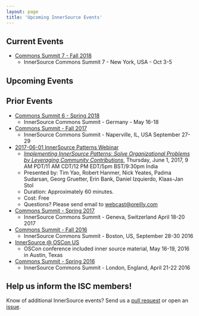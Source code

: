 ```yaml
---
layout: page
title: 'Upcoming InnerSource Events'
---
```


## Current Events

* [Commons Summit 7 - Fall 2018](isc-fall-2018)
   - InnerSource Commons Summit 7 - New York, USA - Oct 3-5

## Upcoming Events

## Prior Events

* [Commons Summit 6 - Spring 2018](isc-spring-2018)
    - InnerSource Commons Summit - Germany - May 16-18
* [Commons Summit - Fall 2017](isc-fall-2017)
    - InnerSource Commons Summit - Naperville, IL, USA September 27-29
* [2017-06-01 InnerSource Patterns Webinar](http://www.oreilly.com/pub/e/3884)
    - <em><a href="http://www.oreilly.com/pub/e/3884">Implementing InnerSource Patterns: Solve Organizational Problems by Leveraging Community Contributions</a></em>, Thursday, June 1, 2017, 9 AM PDT/11 AM CDT/12 PM EDT/5pm BST/9:30pm India
    - Presented by: Tim Yao, Robert Hanmer, Nick Yeates, Padma Sudarsan, Georg Gruetter, Erin Bank, Daniel Izquierdo, Klaas-Jan Stol
    - Duration: Approximately 60 minutes.
    - Cost: Free
    - Questions? Please send email to webcast@oreilly.com
* [Commons Summit - Spring 2017](isc-spring-2017)
    - InnerSource Commons Summit - Geneva, Switzerland April 18-20 2017
* [Commons Summit - Fall 2016](isc-fall-2016)
    - InnerSource Commons Summit - Boston, US, September 28-30 2016
* [InnerSource @ OSCon US](oscon-us-2016)
    - OSCon conference included inner source material, May 16-19, 2016 in Austin, Texas
* [Commons Summit - Spring 2016](isc-spring-2016)
    - InnerSource Commons Summit - London, England, April 21-22 2016

## Help us inform the ISC members!
Know of additional InnerSource events? Send us a [pull request](https://github.com/paypal/InnerSourceCommons/pulls) or open an [issue](https://github.com/paypal/InnerSourceCommons/issues).
